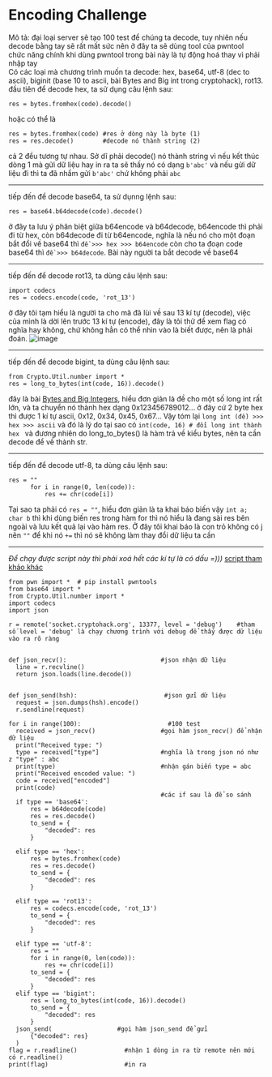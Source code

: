 # Encoding Challenge
Mô tả: đại loại server sẽ tạo 100 test để chúng ta decode, tuy nhiên nếu decode bằng tay sẽ rất mất sức nên ở đây ta sẽ dùng tool của pwntool  
chức năng chính khi dùng pwntool trong bài này là tự động hoá thay vì phải nhập tay  
Có các loại mà chương trình muốn ta decode: hex, base64, utf-8 (dec to ascii), biginit (base 10 to ascii, bài Bytes and Big int trong cryptohack), rot13.  
đầu tiên để decode hex, ta sử dụng câu lệnh sau:  
```python3
res = bytes.fromhex(code).decode()
```
  hoặc có thể là
  ```python3
  res = bytes.fromhex(code) #res ở dòng này là byte (1)
  res = res.decode()        #decode nó thành string (2)
  ```
  cả 2 đều tương tự nhau. Sở dĩ phải decode() nó thành string vì nếu kết thúc dòng 1 mà gửi dữ liệu hay in ra ta sẽ thấy nó có dạng ``` b'abc' ``` và nếu gửi dữ liệu đi thì ta đã nhầm gửi ```b'abc'``` chứ không phải ```abc```
  ___
  tiếp đến để decode base64, ta sử dụnng lệnh sau:
  ```python3
  res = base64.b64decode(code).decode()
  ```
  ở đây ta lưu ý phân biệt giữa b64encode và b64decode, b64encode thì phải đi từ hex, còn b64decode đi từ b64encode, nghĩa là nếu nó cho một đoạn bắt đổi về base64 thì ```đề >>> hex >>> b64encode``` còn cho ta đoạn code base64 thì ```đề >>> b64decode```.
  Bài này người ta bắt decode về base64  
  ___
  tiếp đến để decode rot13, ta dùng câu lệnh sau:
  ```python3
  import codecs
  res = codecs.encode(code, 'rot_13')
  ```
  ở đây tôi tạm hiểu là người ta cho mã đã lùi về sau 13 kí tự (decode), việc của mình là dời lên trước 13 kí tự (encode), đây là tôi thử để xem flag có nghĩa hay không, chứ không hẳn có thể nhìn vào là biết được, nên là phải đoán.
  ![image](https://user-images.githubusercontent.com/111769169/220428419-ec87ca89-f183-492f-aac9-3959208096e3.png)
  ___
  tiếp đến để decode bigint, ta dùng câu lệnh sau:
  ```python3
  from Crypto.Util.number import *
  res = long_to_bytes(int(code, 16)).decode()
  ```
  đây là bài [Bytes and Big Integers](https://cryptohack.org/challenges/general/), hiểu đơn giản là đề cho một số long int rất lớn, và ta chuyển nó thành hex dạng 0x123456789012... ở đây cứ 2 byte hex thì được 1 kí tự ascii, 0x12, 0x34, 0x45, 0x67... Vậy tóm lại ``` long int (đề) >>> hex >>> ascii ``` và đó là lý do tại sao có ```int(code, 16) # đổi long int thành hex ``` và đương nhiên do long_to_bytes() là hàm trả về kiểu bytes, nên ta cần decode để về thành str.
  ___
  tiếp đến để decode utf-8, ta dùng câu lệnh sau:
  ```python3
  res = ""
        for i in range(0, len(code)):
            res += chr(code[i])
  ```
  Tại sao ta phải có ```res = ""```, hiểu đơn giản là ta khai báo biến vậy ``` int a; char b ``` thì khi dùng biến res trong hàm for thì nó hiểu là đang sài res bên ngoài và lưu kết quả lại vào hàm res. Ở đây tôi khai báo là con trỏ không có j nên ```""``` để khi nó ``` += ``` thì nó sẽ không làm thay đổi dữ liệu ta cần
  ___
  *Để chạy được script này thì phải xoá hết các kí tự là có dấu =)))*
  [script tham khảo khác](https://github.com/s-nikravesh/crypto-hack/blob/master/General/Encoding%20Challenge.py)
  ```python3
from pwn import *  # pip install pwntools
from base64 import *
from Crypto.Util.number import *
import codecs
import json

r = remote('socket.cryptohack.org', 13377, level = 'debug')    #tham số level = 'debug' là chạy chương trình với debug để thấy được dữ liệu vào ra rõ ràng   


def json_recv():                          #json nhận dữ liệu      
    line = r.recvline()
    return json.loads(line.decode())


def json_send(hsh):                        #json gửi dữ liệu
    request = json.dumps(hsh).encode()
    r.sendline(request)

for i in range(100):                        #100 test
    received = json_recv()                  #gọi hàm json_recv() để nhận dữ liệu
    print("Received type: ")                
    type = received["type"]                 #nghĩa là trong json nó như z "type" : abc
    print(type)                             #nhận gán biến type = abc
    print("Received encoded value: ")
    code = received["encoded"]
    print(code)
                                            #các if sau là để so sánh
    if type == 'base64':
        res = b64decode(code)
        res = res.decode()
        to_send = {
            "decoded": res
        }

    elif type == 'hex':
        res = bytes.fromhex(code)
        res = res.decode()
        to_send = {
            "decoded": res
        }

    elif type == 'rot13':
        res = codecs.encode(code, 'rot_13')
        to_send = {
            "decoded": res
        }

    elif type == 'utf-8':
        res = ""
        for i in range(0, len(code)):
            res += chr(code[i])
        to_send = {
            "decoded": res
        }
    elif type == 'bigint':
        res = long_to_bytes(int(code, 16)).decode()
        to_send = {
            "decoded": res
        }
    json_send(                  #gọi hàm json_send để gửi
        {"decoded": res}
    )
flag = r.readline()             #nhận 1 dòng in ra từ remote nên mới có r.readline()
print(flag)                     #in ra


  ```
